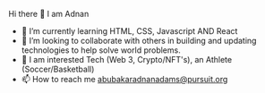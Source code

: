 Hi there 👋
I am Adnan
- 🌱 I’m currently learning HTML, CSS, Javascript AND React
- 👯 I’m looking to collaborate with others in building and updating technologies to help solve world problems.
- :eyes: I am interested Tech (Web 3, Crypto/NFT's), an Athlete (Soccer/Basketball)
- 📫 How to reach me abubakaradnanadams@pursuit.org
